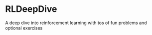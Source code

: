 # RLDeepDive
A deep dive into reinforcement learning with tos of fun problems and optional exercises
